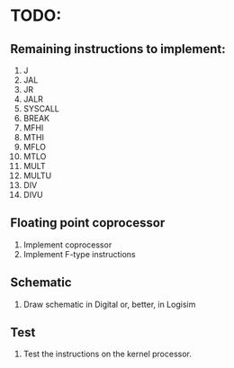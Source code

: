 # TODO:

## Remaining instructions to implement:

1. J
2. JAL
3. JR
4. JALR
5. SYSCALL
6. BREAK
7. MFHI 
8. MTHI
9. MFLO
10. MTLO
11. MULT
12. MULTU
13. DIV
14. DIVU

## Floating point coprocessor

1. Implement coprocessor
2. Implement F-type instructions

## Schematic

1. Draw schematic in Digital or, better, in Logisim

## Test

1. Test the instructions on the kernel processor.
